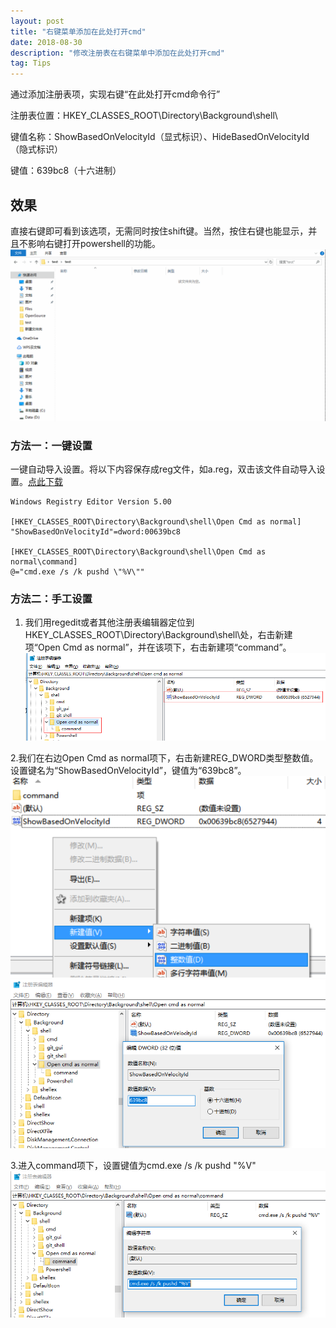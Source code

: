 ```yaml
---
layout: post
title: "右键菜单添加在此处打开cmd"
date: 2018-08-30 
description: "修改注册表在右键菜单中添加在此处打开cmd"
tag: Tips 
---   
```

通过添加注册表项，实现右键“在此处打开cmd命令行”

注册表位置：HKEY_CLASSES_ROOT\Directory\Background\shell\

键值名称：ShowBasedOnVelocityId（显式标识）、HideBasedOnVelocityId（隐式标识）

键值：639bc8（十六进制）

##  效果
直接右键即可看到该选项，无需同时按住shift键。当然，按住右键也能显示，并且不影响右键打开powershell的功能。
![](/imag/20180830/opencmd.gif)

###  方法一：一键设置
一键自动导入设置。将以下内容保存成reg文件，如a.reg，双击该文件自动导入设置。[点此下载](/imag/20180830/R-cmd.reg)

	Windows Registry Editor Version 5.00

	[HKEY_CLASSES_ROOT\Directory\Background\shell\Open Cmd as normal]
	"ShowBasedOnVelocityId"=dword:00639bc8

	[HKEY_CLASSES_ROOT\Directory\Background\shell\Open Cmd as normal\command]
	@="cmd.exe /s /k pushd \"%V\""

###  方法二：手工设置

1. 我们用regedit或者其他注册表编辑器定位到HKEY_CLASSES_ROOT\Directory\Background\shell\处，右击新建项“Open Cmd as normal”，并在该项下，右击新建项“command”。
![](/imag/20180830/1.png)

2.我们在右边Open Cmd as normal项下，右击新建REG_DWORD类型整数值。设置键名为“ShowBasedOnVelocityId”，键值为“639bc8”。
![](/imag/20180830/2.png)
![](/imag/20180830/3.png)

3.进入command项下，设置键值为cmd.exe /s /k pushd "%V"
![](/imag/20180830/4.png)









